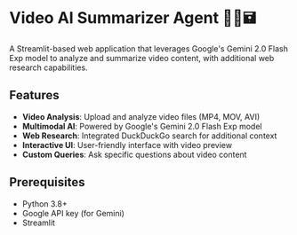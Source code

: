 # Video AI Summarizer Agent 🎥🎤🖬

A Streamlit-based web application that leverages Google's Gemini 2.0 Flash Exp model to analyze and summarize video content, with additional web research capabilities.

## Features

- **Video Analysis**: Upload and analyze video files (MP4, MOV, AVI)
- **Multimodal AI**: Powered by Google's Gemini 2.0 Flash Exp model
- **Web Research**: Integrated DuckDuckGo search for additional context
- **Interactive UI**: User-friendly interface with video preview
- **Custom Queries**: Ask specific questions about video content



## Prerequisites

- Python 3.8+
- Google API key (for Gemini)
- Streamlit
